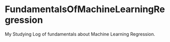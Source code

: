 # FundamentalsOfMachineLearningRegression
My Studying Log of fundamentals about Machine Learning Regression.
